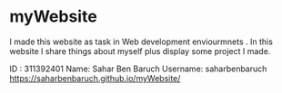 # myWebsite
I made this website as task in Web development enviourmnets  .
In this website I share things about myself plus display some project I made.

ID : 311392401
Name: Sahar Ben Baruch
Username: saharbenbaruch
https://saharbenbaruch.github.io/myWebsite/
